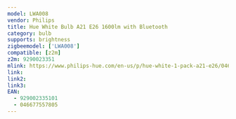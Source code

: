 ```yaml
---
model: LWA008
vendor: Philips
title: Hue White Bulb A21 E26 1600lm with Bluetooth
category: bulb
supports: brightness
zigbeemodel: ['LWA008']
compatible: [z2m]
z2m: 9290023351
mlink: https://www.philips-hue.com/en-us/p/hue-white-1-pack-a21-e26/046677557805
link:  
link2: 
link3: 
EAN:
  - 929002335101
  - 046677557805
---
```


